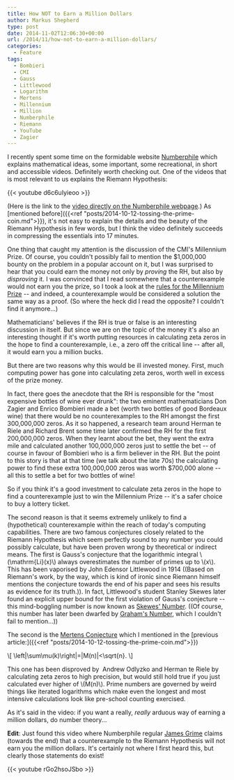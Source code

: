 ```yaml
---
title: How NOT to Earn a Million Dollars
author: Markus Shepherd
type: post
date: 2014-11-02T12:06:30+00:00
url: /2014/11/how-not-to-earn-a-million-dollars/
categories:
  - Feature
tags:
  - Bombieri
  - CMI
  - Gauss
  - Littlewood
  - Logarithm
  - Mertens
  - Millennium
  - Million
  - Numberphile
  - Riemann
  - YouTube
  - Zagier
---
```


I recently spent some time on the formidable website [Numberphile](http://www.numberphile.com/) which explains mathematical ideas, some important, some recreational, in short and accessible videos. Definitely worth checking out. One of the videos that is most relevant to us explains the Riemann Hypothesis:

{{< youtube d6c6uIyieoo >}}

<!-- more -->

(Here is the link to the [video directly on the Numberphile webpage](http://www.numberphile.com/videos/riemann_hypothesis.html).) As [mentioned before]({{<ref "posts/2014-10-12-tossing-the-prime-coin.md">}}), it's not easy to explain the details and the beauty of the Riemann Hypothesis in few words, but I think the video definitely succeeds in compressing the essentials into 17 minutes.

One thing that caught my attention is the discussion of the CMI's Millennium Prize. Of course, you couldn't possibly fail to mention the $1,000,000 bounty on the problem in a popular account on it, but I was surprised to hear that you could earn the money not only by _proving_ the RH, but also by _disproving_ it. I was convinced that I read somewhere that a counterexample would not earn you the prize, so I took a look at the [rules for the Millennium Prize](http://www.claymath.org/millennium-problems/rules-millennium-prizes) -- and indeed, a counterexample would be considered a solution the same way as a proof. (So where the heck did I read the opposite? I couldn't find it anymore...)

Mathematicians' believes if the RH is true or false is an interesting discussion in itself. But since we are on the topic of the money it's also an interesting thought if it's worth putting resources in calculating zeta zeros in the hope to find a counterexample, i.e., a zero off the critical line -- after all, it would earn you a million bucks.

But there are two reasons why this would be ill invested money. First, much computing power has gone into calculating zeta zeros, worth well in excess of the prize money.

In fact, there goes the anecdote that the RH is responsible for the "most expensive bottles of wine ever drunk": the two eminent mathematicians Don Zagier and Enrico Bombieri made a bet (worth two bottles of good Bordeaux wine) that there would be no counterexamples to the RH amongst the first 300,000,000 zeros. As it so happened, a research team around Herman te Riele and Richard Brent some time later confirmed the RH for the first 200,000,000 zeros. When they learnt about the bet, they went the extra mile and calculated another 100,000,000 zeros just to settle the bet -- of course in favour of Bombieri who is a firm believer in the RH. But the point to this story is that at that time (we talk about the late 70s) the calculating power to find these extra 100,000,000 zeros was worth $700,000 alone -- all this to settle a bet for two bottles of wine!

So if you think it's a good investment to calculate zeta zeros in the hope to find a counterexample just to win the Millennium Prize -- it's a safer choice to buy a lottery ticket.

The second reason is that it seems extremely unlikely to find a (hypothetical) counterexample within the reach of today's computing capabilities. There are two famous conjectures closely related to the Riemann Hypothesis which seem perfectly sound to any number you could possibly calculate, but have been proven wrong by theoretical or indirect means. The first is Gauss's conjecture that the logarithmic integral \\(\mathrm{Li}(x)\\) always overestimates the number of primes up to \\(x\\). This has been vaporised by John Edensor Littlewood in 1914 ((Based on Riemann's work, by the way, which is kind of ironic since Riemann himself mentions the conjecture towards the end of his paper and sees his results as evidence for its truth.)). In fact, Littlewood's student Stanley Skewes later found an explicit upper bound for the first violation of Gauss's conjecture -- this mind-boggling number is now known as [Skewes' Number](http://en.wikipedia.org/wiki/Skewes%27_number). ((Of course, this number has later been dwarfed by [Graham's Number](http://en.wikipedia.org/wiki/Graham%27s_number), which I couldn't fail to mention...))

The second is the [Mertens Conjecture](http://en.wikipedia.org/wiki/Mertens_conjecture) which I mentioned in the [previous article:]({{<ref "posts/2014-10-12-tossing-the-prime-coin.md">}})

\\[ \left|\sum\mu(k)\right|=|M(n)|<\sqrt{n}. \\]

This one has been disproved by  Andrew Odlyzko and Herman te Riele by calculating zeta zeros to high precision, but would still hold true if you just calculated ever higher of \\(M(n)\\). Prime numbers are governed by weird things like iterated logarithms which make even the longest and most intensive calculations look like pre-school counting exercised.

As it's said in the video: if you want a really, _really_ arduous way of earning a million dollars, do number theory...

**Edit**: Just found this video where Numberphile regular [James Grime](http://singingbanana.com/) claims (towards the end) that a counterexample to the Riemann Hypothesis will not earn you the million dollars. It's certainly not where I first heard this, but clearly those statements do exist!

{{< youtube rGo2hsoJSbo >}}
